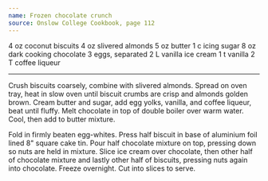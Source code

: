 ```yaml
---
name: Frozen chocolate crunch
source: Onslow College Cookbook, page 112
---
```


4 oz coconut biscuits
4 oz slivered almonds
5 oz butter
1 c icing sugar
8 oz dark cooking chocolate
3 eggs, separated
2 L vanilla ice cream
1 t vanilla
2 T coffee liqueur

---

Crush biscuits coarsely, combine with slivered almonds.  Spread on oven tray, heat in slow oven until biscuit crumbs are crisp and almonds golden brown.  Cream butter and sugar, add egg yolks, vanilla, and coffee liqueur, beat until fluffy.  Melt chocolate in top of double boiler over warm water.  Cool, then add to butter mixture.  

Fold in firmly beaten egg-whites.  Press half biscuit in base of aluminium foil lined 8" square cake tin.  Pour half chocolate mixture on top, pressing down so nuts are held in mixture.  Slice ice cream over chocolate, then other half of chocolate mixture and lastly other half of biscuits, pressing nuts again into chocolate.  Freeze overnight.  Cut into slices to serve.

